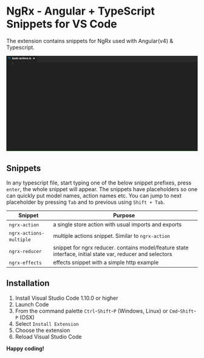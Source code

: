 # NgRx - Angular + TypeScript Snippets for VS Code

The extension contains snippets for NgRx used with Angular(v4) & Typescript.

![Snippets Usage](https://github.com/AhsanAyaz/vscode-ngrx-snippets/raw/master/images/usage_min.gif)


## Snippets

In any typescript file, start typing one of the below snippet prefixes, press `enter`, the whole snippet will appear.
The snippets have placeholders so one can quickly put model names, action names etc. You can jump to next placeholder by
pressing `Tab` and to previous using `Shift + Tab`.

| Snippet                      | Purpose                    |
|------------------------------|----------------------------|
| `ngrx-action`                | a single store action with usual imports and exports |
| `ngrx-actions-multiple`      | multiple actions snippet. Similar to `ngrx-action` |
| `ngrx-reducer`               | snippet for ngrx reducer. contains model/feature state interface, initial state var, reducer and selectors |
| `ngrx-effects`               | effects snippet with a simple http example |

## Installation

1. Install Visual Studio Code 1.10.0 or higher
1. Launch Code
1. From the command palette `Ctrl`-`Shift`-`P` (Windows, Linux) or `Cmd`-`Shift`-`P` (OSX)
1. Select `Install Extension`
1. Choose the extension
1. Reload Visual Studio Code

**Happy coding!**